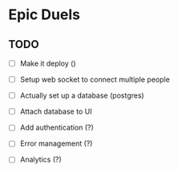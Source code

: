 # Epic Duels


## TODO

- [ ] Make it deploy ()
- [ ] Setup web socket to connect multiple people
- [ ] Actually set up a database (postgres)
- [ ] Attach database to UI
- [ ] Add authentication (?)
- [ ] Error management (?) 
- [ ] Analytics (?)

